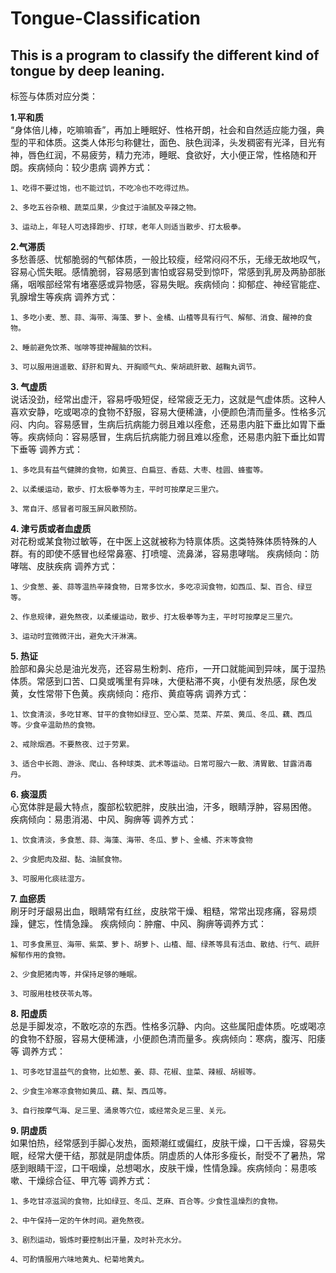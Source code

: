 # Tongue-Classification
## This is a program to classify the different kind of tongue by deep leaning.
标签与体质对应分类：

**1.平和质 <br>**
 “身体倍儿棒，吃嘛嘛香”，再加上睡眠好、性格开朗，社会和自然适应能力强，典型的平和体质。这类人体形匀称健壮，面色、肤色润泽，头发稠密有光泽，目光有神，唇色红润，不易疲劳，精力充沛，睡眠、食欲好，大小便正常，性格随和开朗。疾病倾向：较少患病 调养方式：

    1、吃得不要过饱，也不能过饥，不吃冷也不吃得过热。

    2、多吃五谷杂粮、蔬菜瓜果，少食过于油腻及辛辣之物。

    3、运动上，年轻人可选择跑步、打球，老年人则适当散步、打太极拳。


**2.气滞质 <br>**
 多愁善感、忧郁脆弱的气郁体质，一般比较瘦，经常闷闷不乐，无缘无故地叹气，容易心慌失眠。感情脆弱，容易感到害怕或容易受到惊吓，常感到乳房及两胁部胀痛，咽喉部经常有堵塞感或异物感，容易失眠。疾病倾向：抑郁症、神经官能症、乳腺增生等疾病 调养方式：

    1、多吃小麦、葱、蒜、海带、海藻、萝卜、金橘、山楂等具有行气、解郁、消食、醒神的食物。

    2、睡前避免饮茶、咖啡等提神醒脑的饮料。

    3、可以服用逍遥散、舒肝和胃丸、开胸顺气丸、柴胡疏肝散、越鞠丸调节。

**3.  气虚质<br>**
说话没劲，经常出虚汗，容易呼吸短促，经常疲乏无力，这就是气虚体质。这种人喜欢安静，吃或喝凉的食物不舒服，容易大便稀溏，小便颜色清而量多。性格多沉闷、内向。容易感冒，生病后抗病能力弱且难以痊愈，还易患内脏下垂比如胃下垂等。疾病倾向：容易感冒，生病后抗病能力弱且难以痊愈，还易患内脏下垂比如胃下垂等 调养方式：

    1、多吃具有益气健脾的食物，如黄豆、白扁豆、香菇、大枣、桂圆、蜂蜜等。

    2、以柔缓运动，散步、打太极拳等为主，平时可按摩足三里穴。

    3、常自汗、感冒者可服玉屏风散预防。

**4.  津亏质或者血虚质<br>**
 对花粉或某食物过敏等，在中医上这就被称为特禀体质。这类特殊体质特殊的人群。有的即使不感冒也经常鼻塞、打喷嚏、流鼻涕，容易患哮喘。 疾病倾向：防哮喘、皮肤疾病 调养方式：
 
    1、少食葱、姜、蒜等温热辛辣食物，日常多饮水，多吃凉润食物，如西瓜、梨、百合、绿豆等。

    2、作息规律，避免熬夜，以柔缓运动，散步、打太极拳等为主，平时可按摩足三里穴。

    3、运动时宜微微汗出，避免大汗淋漓。

**5.  热证<br>**
 脸部和鼻尖总是油光发亮，还容易生粉刺、疮疖，一开口就能闻到异味，属于湿热体质。常感到口苦、口臭或嘴里有异味，大便粘滞不爽，小便有发热感，尿色发黄，女性常带下色黄。疾病倾向：疮疖、黄疸等病 调养方式：

    1、饮食清淡，多吃甘寒、甘平的食物如绿豆、空心菜、苋菜、芹菜、黄瓜、冬瓜、藕、西瓜等。少食辛温助热的食物。

    2、戒除烟酒。不要熬夜、过于劳累。

    3、适合中长跑、游泳、爬山、各种球类、武术等运动。日常可服六一散、清胃散、甘露消毒丹。

**6.  痰湿质<br>**
 心宽体胖是最大特点，腹部松软肥胖，皮肤出油，汗多，眼睛浮肿，容易困倦。 疾病倾向：易患消渴、中风、胸痹等 调养方式：

    1、饮食清淡，多食葱、蒜、海藻、海带、冬瓜、萝卜、金橘、芥末等食物

    2、少食肥肉及甜、黏、油腻食物。

    3、可服用化痰祛湿方。

**7.  血瘀质<br>**
 刷牙时牙龈易出血，眼睛常有红丝，皮肤常干燥、粗糙，常常出现疼痛，容易烦躁，健忘，性情急躁。 疾病倾向：肿瘤、中风、胸痹等调养方式：

    1、可多食黑豆、海带、紫菜、萝卜、胡萝卜、山楂、醋、绿茶等具有活血、散结、行气、疏肝解郁作用的食物。

    2、少食肥猪肉等，并保持足够的睡眠。

    3、可服用桂枝茯苓丸等。

**8.  阳虚质<br>**
 总是手脚发凉，不敢吃凉的东西。性格多沉静、内向。这些属阳虚体质。吃或喝凉的食物不舒服，容易大便稀溏，小便颜色清而量多。疾病倾向：寒病，腹泻、阳痿等 调养方式：

    1、可多吃甘温益气的食物，比如葱、姜、蒜、花椒、韭菜、辣椒、胡椒等。

    2、少食生冷寒凉食物如黄瓜、藕、梨、西瓜等。

    3、自行按摩气海、足三里、涌泉等穴位，或经常灸足三里、关元。

**9.  阴虚质<br>**
 如果怕热，经常感到手脚心发热，面颊潮红或偏红，皮肤干燥，口干舌燥，容易失眠，经常大便干结，那就是阴虚体质。阴虚质的人体形多瘦长，耐受不了暑热，常感到眼睛干涩，口干咽燥，总想喝水，皮肤干燥，性情急躁。疾病倾向：易患咳嗽、干燥综合征、甲亢等 调养方式：

    1、多吃甘凉滋润的食物，比如绿豆、冬瓜、芝麻、百合等。少食性温燥烈的食物。

    2、中午保持一定的午休时间。避免熬夜。

    3、剧烈运动，锻炼时要控制出汗量，及时补充水分。

    4、可酌情服用六味地黄丸、杞菊地黄丸。
